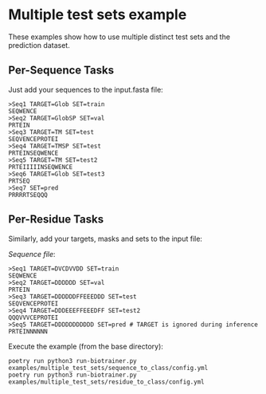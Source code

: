 # Multiple test sets example

These examples show how to use multiple distinct test sets and the prediction dataset.

## Per-Sequence Tasks

Just add your sequences to the input.fasta file:
```fasta
>Seq1 TARGET=Glob SET=train
SEQWENCE
>Seq2 TARGET=GlobSP SET=val
PRTEIN
>Seq3 TARGET=TM SET=test
SEQVENCEPROTEI
>Seq4 TARGET=TMSP SET=test
PRTEINSEQWENCE
>Seq5 TARGET=TM SET=test2
PRTEIIIIINSEQWENCE
>Seq6 TARGET=Glob SET=test3
PRTSEQ
>Seq7 SET=pred
PRRRRTSEQQQ
```

## Per-Residue Tasks

Similarly, add your targets, masks and sets to the input file:

*Sequence file*:
```fasta
>Seq1 TARGET=DVCDVVDD SET=train
SEQWENCE
>Seq2 TARGET=DDDDDD SET=val
PRTEIN
>Seq3 TARGET=DDDDDDFFEEEDDD SET=test
SEQVENCEPROTEI
>Seq4 TARGET=DDDEEEFFEEEDFF SET=test2
QQQVVVCEPROTEI
>Seq5 TARGET=DDDDDDDDDDD SET=pred # TARGET is ignored during inference
PRTEINNNNNN
```

Execute the example (from the base directory):

```shell
poetry run python3 run-biotrainer.py examples/multiple_test_sets/sequence_to_class/config.yml
poetry run python3 run-biotrainer.py examples/multiple_test_sets/residue_to_class/config.yml
```
